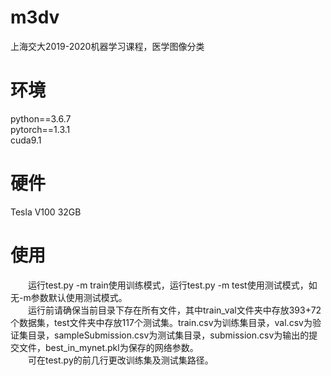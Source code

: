# m3dv
上海交大2019-2020机器学习课程，医学图像分类
# 环境
python==3.6.7  
pytorch==1.3.1  
cuda9.1
# 硬件
Tesla V100 32GB
# 使用
　　运行test.py -m train使用训练模式，运行test.py -m test使用测试模式，如无-m参数默认使用测试模式。  
　　运行前请确保当前目录下存在所有文件，其中train_val文件夹中存放393+72个数据集，test文件夹中存放117个测试集。train.csv为训练集目录，val.csv为验证集目录，sampleSubmission.csv为测试集目录，submission.csv为输出的提交文件，best_in_mynet.pkl为保存的网络参数。  
　　可在test.py的前几行更改训练集及测试集路径。

